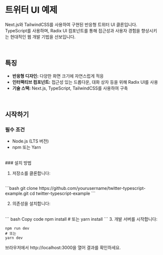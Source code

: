 # 트위터 UI 예제

Next.js와 TailwindCSS를 사용하여 구현된 반응형 트위터 UI 클론입니다.   
TypeScript를 사용하며, Radix UI 컴포넌트를 통해 접근성과 사용자 경험을 향상시키는 현대적인 웹 개발 기법을 선보입니다.

<br/>

## 특징

- **반응형 디자인:** 다양한 화면 크기에 자연스럽게 적응
- **인터랙티브 컴포넌트:** 접근성 있는 드롭다운, 대화 상자 등을 위해 Radix UI를 사용
- **기술 스택:** Next.js, TypeScript, TailwindCSS를 사용하여 구축

<br/>

## 시작하기



### 필수 조건

- Node.js (LTS 버전)
- npm 또는 Yarn
<br/>
### 설치 방법

1. 저장소를 클론합니다:
<br/>
```bash
git clone https://github.com/yourusername/twitter-typescript-example.git
cd twitter-typescript-example  
```

2. 의존성을 설치합니다:   
<br/>
```
bash
Copy code
npm install
# 또는
yarn install
```
3. 개발 서버를 시작합니다:  
<br/>

```
npm run dev
# 또는
yarn dev
```

브라우저에서 http://localhost:3000을 열어 결과를 확인하세요.